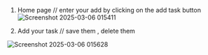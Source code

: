 1. Home page
 // enter your add by clicking on the add task button
![Screenshot 2025-03-06 015411](https://github.com/user-attachments/assets/a8b01087-1499-400d-ac18-98ebb949c831)


2. Add your task
// save them , delete them

![Screenshot 2025-03-06 015628](https://github.com/user-attachments/assets/dbaa1b40-ef3c-47bb-b6d5-88ee0a7cecf1)


   

